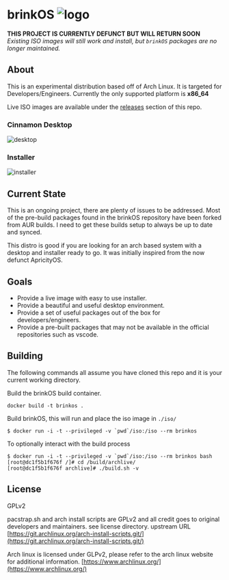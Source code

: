 # brinkOS ![logo](logo_small.png)

**THIS PROJECT IS CURRENTLY DEFUNCT BUT WILL RETURN SOON**  
*Existing ISO images will still work and install, but `brinkOS` packages are no longer maintained.*  

## About

This is an experimental distribution based off of Arch Linux. It is targeted for Developers/Engineers.
Currently the only supported platform is **x86_64**


Live ISO images are available under the [releases](https://github.com/brinkOS/brinkOS/releases) section of this repo.


### Cinnamon Desktop  
![desktop](images/desktop.png)

### Installer  
![installer](images/installer.png)


## Current State

This is an ongoing project, there are plenty of issues to be addressed. Most of the pre-build packages found in the brinkOS repository have been forked from AUR builds. I need to get these builds setup to always be up to date and synced.  

This distro is good if you are looking for an arch based system with a desktop and installer ready to go. It was initially inspired from the now defunct ApricityOS.  


## Goals

* Provide a live image with easy to use installer.
* Provide a beautiful and useful desktop environment.
* Provide a set of useful packages out of the box for developers/engineers.
* Provide a pre-built packages that may not be available in the official repositories such as vscode.



## Building
The following commands all assume you have cloned this repo and it is your current working directory.

Build the brinkOS build container.

```shell
docker build -t brinkos .
```

Build brinkOS, this will run and place the iso image in `./iso/`

```shell
$ docker run -i -t --privileged -v `pwd`/iso:/iso --rm brinkos
```

To optionally interact with the build process
```shell
$ docker run -i -t --privileged -v `pwd`/iso:/iso --rm brinkos bash
[root@dc1f5b1f676f /]# cd /build/archlive/
[root@dc1f5b1f676f archlive]# ./build.sh -v
```

## License

GPLv2

pacstrap.sh and arch install scripts are GPLv2 and all credit goes to original developers and maintainers.
see license directory. upstream URL [https://git.archlinux.org/arch-install-scripts.git/](https://git.archlinux.org/arch-install-scripts.git/)  

Arch linux is licensed under GLPv2, please refer to the arch linux website for additional information.
[https://www.archlinux.org/](https://www.archlinux.org/)  


